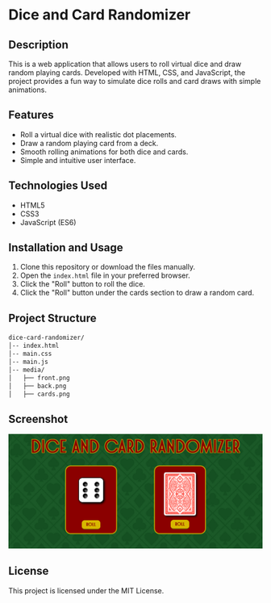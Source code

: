 # Dice and Card Randomizer

## Description

This is a web application that allows users to roll virtual dice and draw random playing cards. Developed with HTML, CSS, and JavaScript, the project provides a fun way to simulate dice rolls and card draws with simple animations.

## Features

- Roll a virtual dice with realistic dot placements.
- Draw a random playing card from a deck.
- Smooth rolling animations for both dice and cards.
- Simple and intuitive user interface.

## Technologies Used

- HTML5
- CSS3
- JavaScript (ES6)

## Installation and Usage

1. Clone this repository or download the files manually.
2. Open the `index.html` file in your preferred browser.
3. Click the "Roll" button to roll the dice.
4. Click the "Roll" button under the cards section to draw a random card.

## Project Structure

```
dice-card-randomizer/
│-- index.html
│-- main.css
│-- main.js
│-- media/
│   ├── front.png
│   ├── back.png
│   ├── cards.png
```

## Screenshot

![Web Screenshot](media/screenshot.gif)

## License

This project is licensed under the MIT License.



